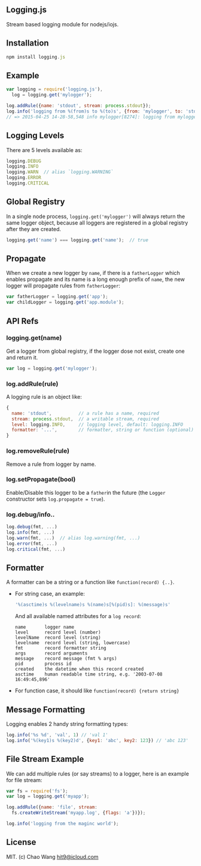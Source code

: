 Logging.js
----------

Stream based logging module for nodejs/iojs.

Installation
------------

```js
npm install logging.js
```

Example
-------

```js
var logging = require('logging.js'),
  log = logging.get('mylogger');

log.addRule({name: 'stdout', stream: process.stdout});
log.info('logging from %(from)s to %(to)s', {from: 'mylogger', to: 'stdout'})
// => 2015-04-25 14-28-58,548 info mylogger[8274]: logging from mylogger to stdout
```

Logging Levels
--------------

There are 5 levels available as:

```js
logging.DEBUG
logging.INFO
logging.WARN  // alias `logging.WARNING`
logging.ERROR
logging.CRITICAL
```

Global Registry
---------------

In a single node process, `logging.get('mylogger')` will always return the same logger object,
because all loggers are registered in a global registry after they are created.

```js
logging.get('name') === logging.get('name');  // true
```

Propagate
---------

When we create a new logger by `name`, if there is
a `fatherLogger` which enables propagate and its name is a long
enough prefix of `name`, the new logger will propagate rules
from `fatherLogger`:

```js
var fatherLogger = logging.get('app');
var childLogger = logging.get('app.module');
```

API Refs
--------

### logging.get(name)

Get a logger from global registry, if the logger dose not exist, create one and return it.

```js
var log = logging.get('mylogger');
```

### log.addRule(rule)

A logging rule is an object like:

```js
{
  name: 'stdout',          // a rule has a name, required
  stream: process.stdout,  // a writable stream, required
  level: logging.INFO,     // logging level, default: logging.INFO
  formatter: '...',        // formatter, string or function (optional)
}
```

### log.removeRule(rule)

Remove a rule from logger by name.

### log.setPropagate(bool)

Enable/Disable this logger to be a `father`in the future (the `Logger` constructor sets
`log.propagate = true`).

### log.debug/info..

```js
log.debug(fmt, ...)
log.info(fmt, ...)
log.warn(fmt, ...)  // alias log.warning(fmt, ...)
log.error(fmt, ...)
log.critical(fmt, ...)
```

Formatter
----------

A formatter can be a string or a function like `function(record) {..}`.

- For string case, an example:

   ```js
   '%(asctime)s %(levelname)s %(name)s[%(pid)s]: %(message)s'
   ```

   And all available named attributes for a `log record`:

   ```
   name       logger name
   level      record level (number)
   levelName  record level (string)
   levelname  record level (string, lowercase)
   fmt        record formatter string
   args       record arguments
   message    record message (fmt % args)
   pid        process id
   created    the datetime when this record created
   asctime    human readable time string, e.g. '2003-07-08 16:49:45,896'
   ```

- For function case, it should like `function(record) {return string}`

Message Formatting
-------------------

Logging enables 2 handy string formatting types:

```js
log.info('%s %d', 'val', 1) // 'val 1'
log.info('%(key1)s %(key2)d', {key1: 'abc', key2: 123}) // 'abc 123'
```

File Stream Example
--------------------

We can add multiple rules (or say streams) to a logger, here is
an example for file stream:

```js
var fs = require('fs');
var log = logging.get('myapp');

log.addRule({name: 'file', stream:
  fs.createWriteStream('myapp.log', {flags: 'a'})});

log.info('logging from the maginc world');
```

License
-------

MIT. (c) Chao Wang <hit9@icloud.com>

